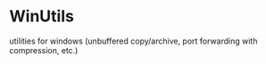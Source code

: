 WinUtils
========

utilities for windows (unbuffered copy/archive, port forwarding with compression, etc.)